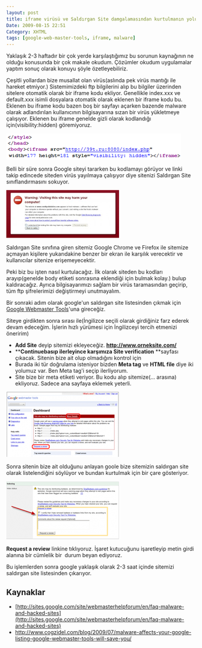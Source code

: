 ```yaml
---
layout: post
title: iframe virüsü ve Saldırgan Site damgalamasından kurtulmanın yolu
Date: 2009-08-15 22:51
Category: XHTML
tags: [google-web-master-tools, iframe, malware]
---
```


Yaklaşık 2-3 haftadır bir çok yerde karşılaştığımız bu sorunun
kaynağının ne olduğu konusunda bir çok makale okudum. Çözümler okudum
uygulamalar yaptım sonuç olarak konuyu şöyle özetleyebiliriz.

Çeşitli yollardan bize musallat olan virüs(aslında pek virüs mantığı ile
hareket etmiyor.) Sistemimizdeki ftp bilgilerini alıp bu bilgiler
üzerinden sitelere otomatik olarak bir iframe kodu ekliyor. Genellikle
index.xxx ve default.xxx isimli dosyalara otomatik olarak eklenen bir
iframe kodu bu. Eklenen bu iframe kodu bazen boş bir sayfayı açarken
bazende malware olarak adlandırılan kullanıcının bilgisayarına sızan bir
virüs yükletmeye çalışıyor. Eklenen bu iframe genelde gizli olarak
kodlandığı için(visibility:hidden) göremiyoruz.

![iframe_kodu][]

Belli bir süre sonra Google siteyi tararken bu kodlamayı görüyor ve
linki takip edincede siteden virüs yayılmaya çalışıyor diye sitenizi
Saldırgan Site sınıflandırmasını sokuyor. 

![google-warning][]

Saldırgan Site sınıfına giren sitemiz Google Chrome ve Firefox ile
sitemize açmayan kişilere yukarıdakine benzer bir ekran ile karşılık
verecektir ve kullanıcılar sitenize erişemeyecektir. 

Peki biz bu işten nasıl kurtulacağız. İlk olarak siteden bu kodları
arayıp(genelde body etiketi sonrasına eklendiği için bulmak kolay.)
bulup kaldıracağız. Ayrıca bilgisayarımızı sağlam bir virüs taramasından
geçirip, tüm ftp şifrelerimizi değiştirmeyi unutmayalım. 

Bir sonraki adım olarak google'un saldırgan site listesinden çıkmak için
[Google Webmaster Tools][]'una gireceğiz.

Siteye girdikten sonra sırası ile(İngilizce seçili olarak girdiğiniz
farz ederek devam edeceğim. İşlerin hızlı yürümesi için İngilizceyi
tercih etmenizi öneririm)

-   **Add Site** deyip sitemizi
    ekleyeceğiz. **http://www.orneksite.com/**
-   ****Continue**basıp ilerleyince karşımıza** Site
    verification** **sayfası çıkacak. Sitenin bize ait olup olmadığını
    kontrol için
-   Burada iki tür doğrulama isteniyor bizden **Meta tag** ve **HTML
    file** diye iki yolumuz var. Ben Meta tag'i seçip ilerliyorum. 
-   Site bize bir meta etiketi veriyor. Bu kodu alıp
    sitemize(<head>...</head> arasına) ekliyoruz. Sadece ana sayfaya
    eklemek yeterli. 

![google-webmaster-tools][]

Sonra sitenin bize ait olduğunu anlayan goole bize sitemizin saldırgan
site olarak listelendiğini söylüyor ve bundan kurtulmak için bir çare
gösteriyor. 

![badware][]

**Request a review** linkine tıklıyoruz. İşaret kutucuğunu işaretleyip
metin girdi alanına bir cümlelik bir  durum beyan ediyoruz. 

Bu işlemlerden sonra google yaklaşık olarak 2-3 saat içinde sitemizi
saldırgan site listesinden çıkarıyor.

## Kaynaklar

-   [http://sites.google.com/site/webmasterhelpforum/en/faq-malware-and-hacked-sites](http://sites.google.com/site/webmasterhelpforum/en/faq-malware-and-hacked-sites)
-   http://www.cogzidel.com/blog/2009/07/malware-affects-your-google-listing-google-webmaster-tools-will-save-you/

  [iframe_kodu]: /images/iframe_kodu1.gif
    "iframe_kodu"
  [google-warning]: /images/google-warning-300x127.jpg
    "google-warning"
  [Google Webmaster Tools]: http://www.google.com/webmasters/tools/
    "Google Webmaster Tools"
  [google-webmaster-tools]: /images/google-webmaster-tools-300x173.png
    "google-webmaster-tools"
  [badware]: /images/badware-300x154.png
    "badware"
